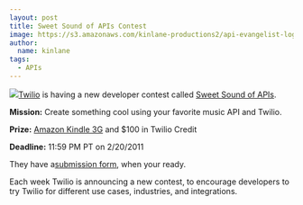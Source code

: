 ```yaml
---
layout: post
title: Sweet Sound of APIs Contest
image: https://s3.amazonaws.com/kinlane-productions2/api-evangelist-logos/api-evangelist-butterfly-vertical.png
author:
  name: kinlane
tags:
  - APIs
---
```

[![](http://kinlane-productions2.s3.amazonaws.com/api-evangelist/music-note.png)](http://blog.twilio.com/2011/02/new-developer-contest-the-sweet-sound-of-apis.html)[Twilio](http://www.twilio.com) is having a new developer contest called [Sweet Sound of APIs](http://blog.twilio.com/2011/02/new-developer-contest-the-sweet-sound-of-apis.html).

**Mission:** Create something cool using your favorite music API and Twilio.

**Prize:** [Amazon Kindle 3G](http://www.amazon.com/Kindle-Wireless-Reader-3G-Wifi-Graphite/dp/B002FQJT3Q/ref=amb_link_353646102_3?pf_rd_m=ATVPDKIKX0DER&pf_rd_s=hero-quick-promo&pf_rd_r=1XH08N7D4HTQ3B4WBAKV&pf_rd_t=201&pf_rd_p=1277318242&pf_rd_i=B003DZ165W) and $100 in Twilio Credit

**Deadline:** 11:59 PM PT on 2/20/2011

They have a[submission form](http://contests.twilio.com/submit-your-twilio-project.html), when your ready.

Each week Twilio is announcing a new contest, to encourage developers to try Twilio for different use cases, industries, and integrations.